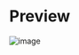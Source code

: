 # Preview
![image](https://github.com/user-attachments/assets/16b3a474-20dc-4625-a14d-9a2378df0c21)
